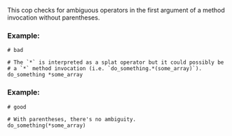 This cop checks for ambiguous operators in the first argument of a
method invocation without parentheses.

### Example:

    # bad

    # The `*` is interpreted as a splat operator but it could possibly be
    # a `*` method invocation (i.e. `do_something.*(some_array)`).
    do_something *some_array

### Example:

    # good

    # With parentheses, there's no ambiguity.
    do_something(*some_array)